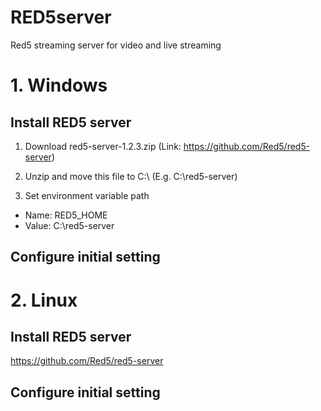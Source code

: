 # RED5server
Red5 streaming server for video and live streaming

# 1. Windows

## Install RED5 server
1. Download red5-server-1.2.3.zip (Link: https://github.com/Red5/red5-server)

2. Unzip and move this file to C:\ (E.g. C:\red5-server)
3. Set environment variable path
- Name: RED5_HOME 
- Value: C:\red5-server

## Configure initial setting

# 2. Linux

## Install RED5 server
https://github.com/Red5/red5-server

## Configure initial setting
